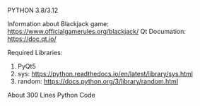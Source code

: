 PYTHON 3.8/3.12

Information about Blackjack game: https://www.officialgamerules.org/blackjack/
Qt Documation: https://doc.qt.io/

Required Libraries:
  1. PyQt5
  2. sys: https://python.readthedocs.io/en/latest/library/sys.html
  3. random: https://docs.python.org/3/library/random.html

About 300 Lines Python Code
